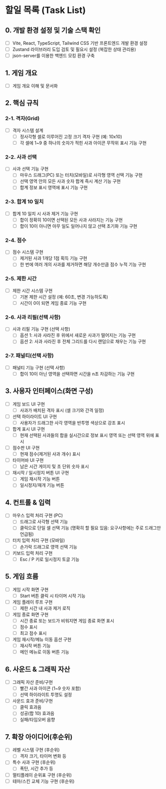 # 할일 목록 (Task List)

## 0. 개발 환경 설정 및 기술 스택 확인
- [ ] Vite, React, TypeScript, Tailwind CSS 기반 프론트엔드 개발 환경 설정
- [ ] Zustand 라이브러리 도입 검토 및 필요시 설정 (복잡한 상태 관리용)
- [ ] json-server를 이용한 백엔드 모킹 환경 구축

## 1. 게임 개요
- [ ] 게임 개요 이해 및 문서화

## 2. 핵심 규칙
### 2-1. 격자(Grid)
- [ ] 격자 시스템 설계
  - [ ] 정사각형 셀로 이루어진 고정 크기 격자 구현 (예: 10x10)
  - [ ] 각 셀에 1~9 중 하나의 숫자가 적힌 사과 아이콘 무작위 표시 기능 구현

### 2-2. 사과 선택
- [ ] 사과 선택 기능 구현
  - [ ] 마우스 드래그(PC) 또는 터치(모바일)로 사각형 영역 선택 기능 구현
  - [ ] 선택 영역 안의 모든 사과 숫자 합계 즉시 계산 기능 구현
  - [ ] 합계 정보 표시 영역에 표시 기능 구현

### 2-3. 합계 10 일치
- [ ] 합계 10 일치 시 사과 제거 기능 구현
  - [ ] 합이 정확히 10이면 선택된 모든 사과 사라지는 기능 구현
  - [ ] 합이 10이 아니면 아무 일도 일어나지 않고 선택 초기화 기능 구현

### 2-4. 점수
- [ ] 점수 시스템 구현
  - [ ] 제거된 사과 1개당 1점 획득 기능 구현
  - [ ] 한 번에 여러 개의 사과를 제거하면 해당 개수만큼 점수 누적 기능 구현

### 2-5. 제한 시간
- [ ] 제한 시간 시스템 구현
  - [ ] 기본 제한 시간 설정 (예: 60초, 변경 가능하도록)
  - [ ] 시간이 0이 되면 게임 종료 기능 구현

### 2-6. 사과 리필(선택 사항)
- [ ] 사과 리필 기능 구현 (선택 사항)
  - [ ] 옵션 1: 사과 사라진 후 위에서 새로운 사과가 떨어지는 기능 구현
  - [ ] 옵션 2: 사과 사라진 후 전체 그리드를 다시 랜덤으로 채우는 기능 구현

### 2-7. 패널티(선택 사항)
- [ ] 패널티 기능 구현 (선택 사항)
  - [ ] 합이 10이 아닌 영역을 선택하면 시간을 n초 차감하는 기능 구현

## 3. 사용자 인터페이스(화면 구성)
- [ ] 게임 보드 UI 구현
  - [ ] 사과가 배치된 격자 표시 (셀 크기와 간격 일정)
- [ ] 선택 하이라이트 UI 구현
  - [ ] 사용자가 드래그한 사각 영역을 반투명 색상으로 강조 표시
- [ ] 합계 표시 UI 구현
  - [ ] 현재 선택된 사과들의 합을 실시간으로 정보 표시 영역 또는 선택 영역 위에 표시
- [ ] 점수판 UI 구현
  - [ ] 현재 점수(제거된 사과 개수) 표시
- [ ] 타이머바 UI 구현
  - [ ] 남은 시간 게이지 및 초 단위 숫자 표시
- [ ] 재시작 / 일시정지 버튼 UI 구현
  - [ ] 게임 재시작 기능 버튼
  - [ ] 일시정지/재개 기능 버튼

## 4. 컨트롤 & 입력
- [ ] 마우스 입력 처리 구현 (PC)
  - [ ] 드래그로 사각형 선택 기능
  - [ ] 클릭으로 단일 셀 선택 기능 (명확히 할 필요 있음: 요구사항에는 주로 드래그만 언급됨)
- [ ] 터치 입력 처리 구현 (모바일)
  - [ ] 손가락 드래그로 영역 선택 기능
- [ ] 키보드 입력 처리 구현
  - [ ] Esc / P 키로 일시정지 토글 기능

## 5. 게임 흐름
- [ ] 게임 시작 화면 구현
  - [ ] Start 버튼 클릭 시 타이머 시작 기능
- [ ] 게임 플레이 루프 구현
  - [ ] 제한 시간 내 사과 제거 로직
- [ ] 게임 종료 화면 구현
  - [ ] 시간 종료 또는 보드가 비워지면 게임 종료 화면 표시
  - [ ] 점수 표시
  - [ ] 최고 점수 표시
- [ ] 게임 재시작/메뉴 이동 옵션 구현
  - [ ] 재시작 버튼 기능
  - [ ] 메인 메뉴로 이동 버튼 기능

## 6. 사운드 & 그래픽 자산
- [ ] 그래픽 자산 준비/구현
  - [ ] 빨간 사과 아이콘 (1~9 숫자 포함)
  - [ ] 선택 하이라이트 투명도 설정
- [ ] 사운드 효과 준비/구현
  - [ ] 클릭 효과음
  - [ ] 성공(합 10) 효과음
  - [ ] 실패/타임오버 음향

## 7. 확장 아이디어(후순위)
- [ ] 레벨 시스템 구현 (후순위)
  - [ ] 격자 크기, 타이머 변화 등
- [ ] 특수 사과 구현 (후순위)
  - [ ] 폭탄, 시간 추가 등
- [ ] 멀티플레이 순위표 구현 (후순위)
- [ ] 테마/스킨 교체 기능 구현 (후순위)
